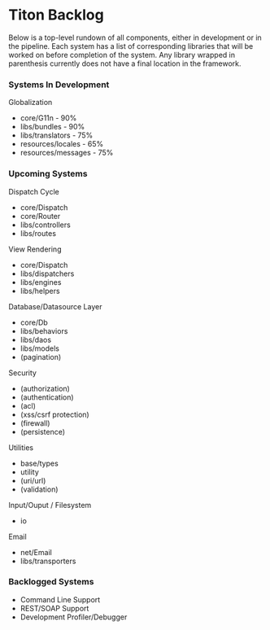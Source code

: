 # Titon Backlog #

Below is a top-level rundown of all components, either in development or in the pipeline.
Each system has a list of corresponding libraries that will be worked on before completion of the system.
Any library wrapped in parenthesis currently does not have a final location in the framework.

### Systems In Development ###

Globalization

* core/G11n - 90%
* libs/bundles - 90%
* libs/translators - 75%
* resources/locales - 65%
* resources/messages - 75%

### Upcoming Systems ###

Dispatch Cycle

* core/Dispatch
* core/Router
* libs/controllers
* libs/routes

View Rendering

* core/Dispatch
* libs/dispatchers
* libs/engines
* libs/helpers

Database/Datasource Layer

* core/Db
* libs/behaviors
* libs/daos
* libs/models
* (pagination)

Security

* (authorization)
* (authentication)
* (acl)
* (xss/csrf protection)
* (firewall)
* (persistence)

Utilities

* base/types
* utility
* (uri/url)
* (validation)

Input/Ouput / Filesystem

* io

Email

* net/Email
* libs/transporters

### Backlogged Systems ###

* Command Line Support
* REST/SOAP Support
* Development Profiler/Debugger